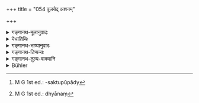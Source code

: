 +++
title = "054 पूजयेद् अशनम्"

+++

<details><summary>गङ्गानथ-मूलानुवादः</summary>

He should always worship the food and eat it without disparaging it. When he sees it, he should rejoice and peel gratified, and he should always welcome it.—(54)
</details>

<details><summary>मेधातिथिः</summary>

अश्यत इत्य् **अशनं** भक्तसक्त्वपूपाद्य्[^२०२] उच्यते । तद् अशनार्थम् आनीतं देवतारूपेण पश्येत्- "एषा वै परमा देवता यद् अन्नम्" । तस्य सर्वेषां भूतानां स्रष्टृत्वेन स्थितिहेतुतया च यद्दर्शनं सास्य पूजा । अथ वा प्राणार्थत्वेन भावनं ध्यायन्-[^२०३] "यजन् मम यद् अर्थत्वं संपूजयति मां सदा" इति । नमस्कारादिना वा प्रणम्य ग्रहणं पूजा । 


[^२०३]:
     M G 1st ed.: dhyānaṃ


[^२०२]:
     M G 1st ed.: -saktupūpādy

- **अद्याच् चैतद् अकुत्सयन्** । कदन्नतया दुःसंस्कारोपग्रहणेन वा कुत्साहेतुसंभवे नान्नं कुत्सयेत् । "किम् इदम् अश्यते, अरुचिकरं धातुवैषम्यजनकम्" इत्य् एवमादिनाभिधानेन नाक्षिपेत् । यदि तु तद्रूपं भवति तदा नाद्यान् न कुत्सयन्न् अद्यात् । 

**दृष्ट्वैव हृष्येत्** । पुत्रस्त्र्यादिसंदर्शनेन चिरप्रवासप्रत्यगत इव् तुष्येत प्रीयेत । **प्रसीदेच् च** । निमित्तान्तरजम् अपि कालुष्यम् अन्नदर्शनेन हित्वा मनःप्रसादम् आश्रयेत् । **प्रतिनन्देच् च** । समृद्ध्या शंसनं प्रतिनन्दनम् । "नित्ययुक्ता एतेन स्याम" इत्य् आदरोपदर्शनम् अभिनन्दनम् । **सर्वशः** सर्वदा । "अन्यतरस्याम्" इति व्यवस्थितविभाषाविज्ञानात् सप्तम्यर्थे शम् कर्तव्यः । सर्वदेति वा पठितव्यम् ॥ २.५४ ॥
</details>

<details><summary>गङ्गानथ-भाष्यानुवादः</summary>

‘*Food*,’ ‘*aśana*,’ is *that which in eaten (aśyate), i.e*., rice and curry, etc. When the food is brought to him, he should look upon it as a ‘deity’; *i.e*., he should have the notion—‘this food is my highest deity.’ (*a*) The ‘worshipping’ of the food may consist in regarding it as the source of the birth and sustenance of all living beings; or (*b*) in regarding it as the means of sustaining his life; as the food is declared to have said—‘he worships me regarding me as sustaining life’; or (*c*) in receiving it with due obeisance, etc.

‘*He should eat it without disparaging it*’;—even when there is any such source of disparagement as that the article of food is of bad quality, or it is badly cooked, he should not disparage the food; *i.e*., he should not make any such disparaging remarks as—‘this is most disagreeable,’ or ‘it is likely to upset the constitution of the body,’ and so forth. If the food happens to be really defective, he should simply *not* eat it; he should not eat it and yet find fault with it.

‘*When he sees it he should rejoice*’—he should rejoice just as he does when, on returning from a long journey, he sees his wife and children.

‘*He should feel gratified*’;—on seeing the food, he should remove from his mind even such displeasure as may have been produced by other causes.

‘*He should welcome it*’;—‘welcoming’ consists in acclaiming it as a boon; *i.e*., receiving it with honour, with such words as ‘may we have such food every day.’

‘*Always*,’—at all times. The affix ‘*shas*’ has the sense of the locative, according to the option involved in Pāṇini’s *Sūtra* 5. 4. 42. Or, wo may read ‘*sarvadā*’ (instead of ‘*sarvaśaḥ*’).—(54)
</details>

<details><summary>गङ्गानथ-टिप्पन्यः</summary>

*Pūjayet*—‘worship’ (Govindarāja and Nandana.);—Medhātithi offers three
explanations as to what is meant by the ‘worshipping’ of the
food;—Nārāyaṇa takes it to mean that the *mantra* (Ṛgveda, 1. 187.1)
should be addressed to it Kullūka explains it as ‘meditate upon it as
sustaining life’.

The first half of the verse is quoted in *Vīramitrodaya* (Saṃskāra, p.
486), which explains the *pūjā* as standing for saṃskāra, *due
preparation*.

It is quoted again in the *Āhnika* section of the same work (p. 382),
where, on the strength of a statement attributed to Śātātapa, it is said
that in the case of food, ‘worship’ can only mean being *regarded as a
deity*.

The verse is quoted in *Smṛtitattva* (p. 433);—and in *Smṛticandrikā*
(Saṃskāra, p. 114), which explains ‘*akutsayan*’ as ‘not decrying.’
</details>

<details><summary>गङ्गानथ-तुल्य-वाक्यानि</summary>

**(Verses 54-55)  
**

*Yājñavalkya*, 1. 31,—‘He should eat the food, paying due regard to it,
not disparaging it.’

*Baudhāyana-Dharmasūtra*, 7.2.6.—‘Seated—he should eat the food, intent
upon it, without disparaging the food,—not dropping it on the ground;
and after earing, he should touch Fire.’

*Viṣṇu-Smṛti*, 67.42-43.—‘Worshipping the food, with contented mind,
wearing a garland and smeared with sandal-paste.’

*Baudhāyana Dhaṛmasūtra*, 2.3.17.—‘\[Says the Food\]—He who eats me,
without having made offerings to Pitṛs, Gods, dependents, guests, and to
friends, eats, through foolishness, poison; and him I devour; for him I
am death. He who eats me after having made the Agnihotra-ofFerings and
the Vaiśvadeva-offerings and after having honoured the guests and fed
his dependents,—content, clean and reverential,—for him I am nectar; he
alone eats me.’

*Gautama-Dharmasūtra*, 7.59.—‘He should eat the food, morning and
evening, after worshipping it, never disparaging it.’

*Old Saying* (Parāśaramādhava, p. 369).—(See under 52.)

*Vṛddha-Manu* (Parāśaramādhava, p. 375).—‘One should always welcome the
food while eating it, with speech in check, not decrying the food.’

*Mahābhārata* (Āśvamedhika-Parāśaramādhava, p. 375).—‘Silent or not
silent, he shall be happy while eating.’
</details>

<details><summary>Bühler</summary>

054	Let him always worship his food, and eat it without contempt; when he sees it, let him rejoice, show a pleased face, and pray that he may always obtain it.
</details>
